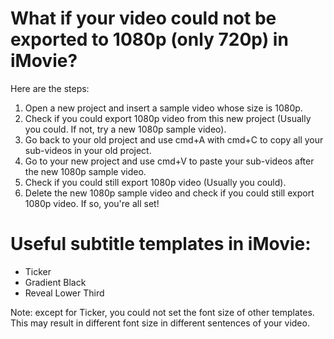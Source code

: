 # What if your video could not be exported to 1080p (only 720p) in iMovie?

Here are the steps:

1. Open a new project and insert a sample video whose size is 1080p.
2. Check if you could export 1080p video from this new project (Usually you could. If not, try a new 1080p sample video).
3. Go back to your old project and use cmd+A with cmd+C to copy all your sub-videos in your old project.
4. Go to your new project and use cmd+V to paste your sub-videos after the new 1080p sample video.
5. Check if you could still export 1080p video (Usually you could).
6. Delete the new 1080p sample video and check if you could still export 1080p video. If so, you're all set!



# Useful subtitle templates in iMovie:

- Ticker
- Gradient Black
- Reveal Lower Third

Note: except for Ticker, you could not set the font size of other templates. This may result in different font size in different sentences of your video.


